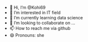 - 👋 Hi, I’m @Kohi69
- 👀 I’m interested in IT field
- 🌱 I’m currently learning data science
- 💞️ I’m looking to collaborate on ...
- 📫 How to reach me via github
- 😄 Pronouns: she
  

<!---
Kohi69/Kohi69 is a ✨ special ✨ repository because its `README.md` (this file) appears on your GitHub profile.
You can click the Preview link to take a look at your changes.
--->

